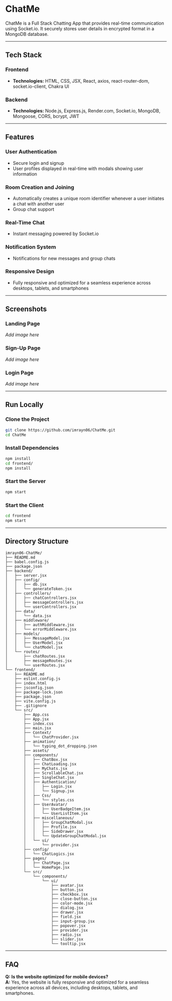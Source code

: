 # ChatMe

ChatMe is a Full Stack Chatting App that provides real-time communication using Socket.io. It securely stores user details in encrypted format in a MongoDB database.

---

## Tech Stack

### Frontend
- **Technologies:** HTML, CSS, JSX, React, axios, react-router-dom, socket.io-client, Chakra UI

### Backend
- **Technologies:** Node.js, Express.js, Render.com, Socket.io, MongoDB, Mongoose, CORS, bcrypt, JWT

---

## Features

### User Authentication
- Secure login and signup
- User profiles displayed in real-time with modals showing user information

### Room Creation and Joining
- Automatically creates a unique room identifier whenever a user initiates a chat with another user
- Group chat support

### Real-Time Chat
- Instant messaging powered by Socket.io

### Notification System
- Notifications for new messages and group chats

### Responsive Design
- Fully responsive and optimized for a seamless experience across desktops, tablets, and smartphones

---

## Screenshots

### Landing Page
*Add image here*

### Sign-Up Page
*Add image here*

### Login Page
*Add image here*

---

## Run Locally

### Clone the Project
```bash
git clone https://github.com/imrayn06/ChatMe.git
cd ChatMe
```

### Install Dependencies
```bash
npm install
cd frontend/
npm install
```

### Start the Server
```bash
npm start
```

### Start the Client
```bash
cd frontend
npm start
```

---

## Directory Structure

```plaintext
imrayn06-ChatMe/
├── README.md
├── babel.config.js
├── package.json
├── backend/
│   ├── server.jsx
│   ├── config/
│   │   ├── db.jsx
│   │   └── generateToken.jsx
│   ├── controllers/
│   │   ├── chatControllers.jsx
│   │   ├── messageControllers.jsx
│   │   └── userControllers.jsx
│   ├── data/
│   │   └── data.jsx
│   ├── middleware/
│   │   ├── authMiddleware.jsx
│   │   └── errorMiddleware.jsx
│   ├── models/
│   │   ├── MessageModel.jsx
│   │   ├── UserModel.jsx
│   │   └── chatModel.jsx
│   └── routes/
│       ├── chatRoutes.jsx
│       ├── messageRoutes.jsx
│       └── userRoutes.jsx
└── frontend/
    ├── README.md
    ├── eslint.config.js
    ├── index.html
    ├── jsconfig.json
    ├── package-lock.json
    ├── package.json
    ├── vite.config.js
    ├── .gitignore
    └── src/
        ├── App.css
        ├── App.jsx
        ├── index.css
        ├── main.jsx
        ├── Context/
        │   └── ChatProvider.jsx
        ├── animation/
        │   └── typing_dot_dropping.json
        ├── assets/
        ├── components/
        │   ├── ChatBox.jsx
        │   ├── ChatLoading.jsx
        │   ├── MyChats.jsx
        │   ├── ScrollableChat.jsx
        │   ├── SingleChat.jsx
        │   ├── Authentication/
        │   │   ├── Login.jsx
        │   │   └── Signup.jsx
        │   ├── Css/
        │   │   └── styles.css
        │   ├── UserAvatar/
        │   │   ├── UserBadgeItem.jsx
        │   │   └── UserListItem.jsx
        │   ├── miscellaneous/
        │   │   ├── GroupChatModal.jsx
        │   │   ├── Profile.jsx
        │   │   ├── SideDrawer.jsx
        │   │   └── UpdateGroupChatModal.jsx
        │   └── ui/
        │       └── provider.jsx
        ├── config/
        │   └── ChatLogics.jsx
        ├── pages/
        │   ├── ChatPage.jsx
        │   └── HomePage.jsx
        └── src/
            └── components/
                └── ui/
                    ├── avatar.jsx
                    ├── button.jsx
                    ├── checkbox.jsx
                    ├── close-button.jsx
                    ├── color-mode.jsx
                    ├── dialog.jsx
                    ├── drawer.jsx
                    ├── field.jsx
                    ├── input-group.jsx
                    ├── popover.jsx
                    ├── provider.jsx
                    ├── radio.jsx
                    ├── slider.jsx
                    └── tooltip.jsx
```

---

## FAQ

**Q: Is the website optimized for mobile devices?**  
**A:** Yes, the website is fully responsive and optimized for a seamless experience across all devices, including desktops, tablets, and smartphones.

